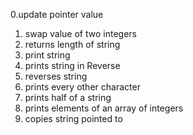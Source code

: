 0.update pointer value
1. swap value of two integers
2. returns length of string
3. print string
4. prints string in Reverse
5. reverses string
6. prints every other character
7. prints half of a string
8. prints elements of an array of integers
9. copies string pointed to 

